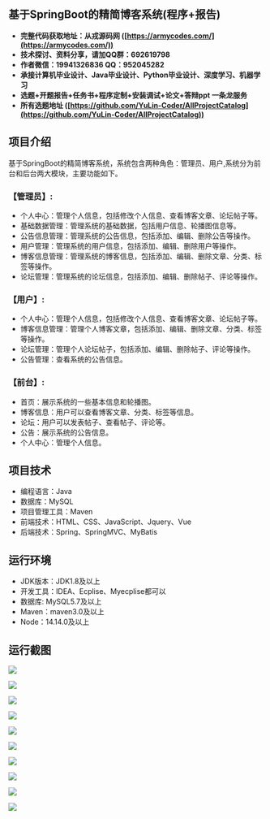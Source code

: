 ## 基于SpringBoot的精简博客系统(程序+报告)

- <b>完整代码获取地址：从戎源码网 ([https://armycodes.com/](https://armycodes.com/))</b>
- <b>技术探讨、资料分享，请加QQ群：692619798</b> 
- <b>作者微信：19941326836  QQ：952045282</b> 
- <b>承接计算机毕业设计、Java毕业设计、Python毕业设计、深度学习、机器学习</b>
- <b>选题+开题报告+任务书+程序定制+安装调试+论文+答辩ppt 一条龙服务</b>
- <b>所有选题地址 ([https://github.com/YuLin-Coder/AllProjectCatalog](https://github.com/YuLin-Coder/AllProjectCatalog)) </b>

## 项目介绍
基于SpringBoot的精简博客系统，系统包含两种角色：管理员、用户,系统分为前台和后台两大模块，主要功能如下。

### 【管理员】:
- 个人中心：管理个人信息，包括修改个人信息、查看博客文章、论坛帖子等。
- 基础数据管理：管理系统的基础数据，包括用户信息、轮播图信息等。
- 公告信息管理：管理系统的公告信息，包括添加、编辑、删除公告等操作。
- 用户管理：管理系统的用户信息，包括添加、编辑、删除用户等操作。
- 博客信息管理：管理系统的博客信息，包括添加、编辑、删除文章、分类、标签等操作。
- 论坛管理：管理系统的论坛信息，包括添加、编辑、删除帖子、评论等操作。

### 【用户】:
- 个人中心：管理个人信息，包括修改个人信息、查看博客文章、论坛帖子等。
- 博客信息管理：管理个人博客文章，包括添加、编辑、删除文章、分类、标签等操作。
- 论坛管理：管理个人论坛帖子，包括添加、编辑、删除帖子、评论等操作。
- 公告管理：查看系统的公告信息。

### 【前台】:
- 首页：展示系统的一些基本信息和轮播图。
- 博客信息：用户可以查看博客文章、分类、标签等信息。
- 论坛：用户可以发表帖子、查看帖子、评论等。
- 公告：展示系统的公告信息。
- 个人中心：管理个人信息。

## 项目技术
- 编程语言：Java
- 数据库：MySQL
- 项目管理工具：Maven
- 前端技术：HTML、CSS、JavaScript、Jquery、Vue
- 后端技术：Spring、SpringMVC、MyBatis

## 运行环境
- JDK版本：JDK1.8及以上
- 开发工具：IDEA、Ecplise、Myecplise都可以
- 数据库: MySQL5.7及以上
- Maven：maven3.0及以上
- Node：14.14.0及以上

## 运行截图
![](screenshot/1.png)

![](screenshot/2.png)

![](screenshot/3.png)

![](screenshot/4.png)

![](screenshot/5.png)

![](screenshot/6.png)

![](screenshot/7.png)

![](screenshot/8.png)

![](screenshot/9.png)

![](screenshot/10.png)
